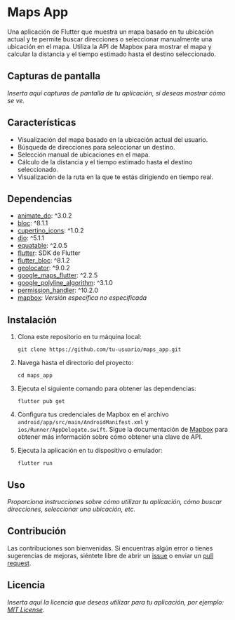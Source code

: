 # Maps App

Una aplicación de Flutter que muestra un mapa basado en tu ubicación actual y te permite buscar direcciones o seleccionar manualmente una ubicación en el mapa. Utiliza la API de Mapbox para mostrar el mapa y calcular la distancia y el tiempo estimado hasta el destino seleccionado.

## Capturas de pantalla

_Inserta aquí capturas de pantalla de tu aplicación, si deseas mostrar cómo se ve._

## Características

- Visualización del mapa basado en la ubicación actual del usuario.
- Búsqueda de direcciones para seleccionar un destino.
- Selección manual de ubicaciones en el mapa.
- Cálculo de la distancia y el tiempo estimado hasta el destino seleccionado.
- Visualización de la ruta en la que te estás dirigiendo en tiempo real.

## Dependencias

- [animate_do](https://pub.dev/packages/animate_do): ^3.0.2
- [bloc](https://pub.dev/packages/bloc): ^8.1.1
- [cupertino_icons](https://pub.dev/packages/cupertino_icons): ^1.0.2
- [dio](https://pub.dev/packages/dio): ^5.1.1
- [equatable](https://pub.dev/packages/equatable): ^2.0.5
- [flutter](https://flutter.dev/): SDK de Flutter
- [flutter_bloc](https://pub.dev/packages/flutter_bloc): ^8.1.2
- [geolocator](https://pub.dev/packages/geolocator): ^9.0.2
- [google_maps_flutter](https://pub.dev/packages/google_maps_flutter): ^2.2.5
- [google_polyline_algorithm](https://pub.dev/packages/google_polyline_algorithm): ^3.1.0
- [permission_handler](https://pub.dev/packages/permission_handler): ^10.2.0
- [mapbox](https://pub.dev/packages/mapbox): _Versión específica no especificada_

## Instalación

1. Clona este repositorio en tu máquina local:

   ```
   git clone https://github.com/tu-usuario/maps_app.git
   ```

2. Navega hasta el directorio del proyecto:

   ```
   cd maps_app
   ```

3. Ejecuta el siguiente comando para obtener las dependencias:

   ```
   flutter pub get
   ```

4. Configura tus credenciales de Mapbox en el archivo `android/app/src/main/AndroidManifest.xml` y `ios/Runner/AppDelegate.swift`. Sigue la documentación de [Mapbox](https://docs.mapbox.com/android/maps/overview/#configure-a-maps-api-key) para obtener más información sobre cómo obtener una clave de API.

5. Ejecuta la aplicación en tu dispositivo o emulador:

   ```
   flutter run
   ```

## Uso

_Proporciona instrucciones sobre cómo utilizar tu aplicación, cómo buscar direcciones, seleccionar una ubicación, etc._

## Contribución

Las contribuciones son bienvenidas. Si encuentras algún error o tienes sugerencias de mejoras, siéntete libre de abrir un [issue](https://github.com/tu-usuario/maps_app/issues) o enviar un [pull request](https://github.com/tu-usuario/maps_app/pulls).

## Licencia

_Inserta aquí la licencia que deseas utilizar para tu aplicación, por ejemplo: [MIT License](https://opensource.org/licenses/MIT)._
